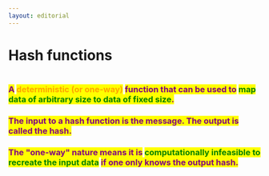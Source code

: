 ```yaml
---
layout: editorial
---
```


# Hash functions

<figure><img src="../../../../../../.gitbook/assets/pexels-btgl-♡-3894122.jpg" alt=""><figcaption></figcaption></figure>

### <mark style="color:purple;">A</mark> <mark style="color:orange;">deterministic (or one-way)</mark> <mark style="color:purple;">function that can be used to</mark> <mark style="color:green;">map data of arbitrary size to data of fixed size</mark><mark style="color:purple;">.</mark>

### <mark style="color:purple;">The input to a hash function is the message. The output is called the hash.</mark>&#x20;

### <mark style="color:purple;">The "one-way" nature means it is</mark> <mark style="color:green;">computationally infeasible to recreate the input data</mark> <mark style="color:purple;">if one only knows the output hash.</mark>
